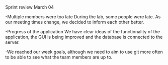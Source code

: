 Sprint review March 04

-Multiple members were too late
During the lab, some people were late. As our meeting times change, we decided to inform each other better.

-Progress of the application
We have clear ideas of the functionality of the application, the GUI is being improved and the database is connected to the server. 

-We reached our week goals, although we need to aim to use git more often to be able to see what the team members are up to. 